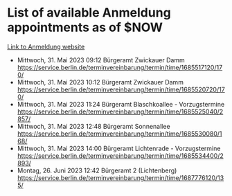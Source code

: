 # List of available Anmeldung appointments as of $NOW
[Link to Anmeldung website](https://service.berlin.de/terminvereinbarung/termin/tag.php?termin=1&anliegen[]=120686&dienstleisterlist=122210,122217,327316,122219,327312,122227,327314,122231,327346,122243,327348,122254,122252,329742,122260,329745,122262,329748,122271,327278,122273,327274,122277,327276,330436,122280,327294,122282,327290,122284,327292,122291,327270,122285,327266,122286,327264,122296,327268,150230,329760,122297,327286,122294,327284,122312,329763,122314,329775,122304,327330,122311,327334,122309,327332,317869,122281,327352,122279,329772,122283,122276,327324,122274,327326,122267,329766,122246,327318,122251,327320,122257,327322,122208,327298,122226,327300&herkunft=http%3A%2F%2Fservice.berlin.de%2Fdienstleistung%2F120686%2F)
- Mittwoch, 31. Mai 2023 09:12 Bürgeramt Zwickauer Damm https://service.berlin.de/terminvereinbarung/termin/time/1685517120/170/
- Mittwoch, 31. Mai 2023 10:12 Bürgeramt Zwickauer Damm https://service.berlin.de/terminvereinbarung/termin/time/1685520720/170/
- Mittwoch, 31. Mai 2023 11:24 Bürgeramt Blaschkoallee - Vorzugstermine https://service.berlin.de/terminvereinbarung/termin/time/1685525040/2857/
- Mittwoch, 31. Mai 2023 12:48 Bürgeramt Sonnenallee https://service.berlin.de/terminvereinbarung/termin/time/1685530080/168/
- Mittwoch, 31. Mai 2023 14:00 Bürgeramt Lichtenrade - Vorzugstermine https://service.berlin.de/terminvereinbarung/termin/time/1685534400/2893/
- Montag, 26. Juni 2023 12:42 Bürgeramt 2 (Lichtenberg) https://service.berlin.de/terminvereinbarung/termin/time/1687776120/135/
